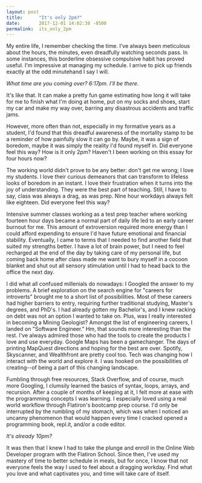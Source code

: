 ```yaml
---
layout: post
title:      "It's only 2pm?"
date:       2017-12-01 14:02:38 -0500
permalink:  its_only_2pm
---
```



My entire life, I remember checking the time. I've always been meticulous about the hours, the minutes, even dreadfully watching seconds pass. In some instances, this borderline obsessive compulsive habit has proved useful. I'm impressive at managing my schedule. I arrive to pick up friends exactly at the odd minutehand I say I will.

*What time are you coming over?*
*6:17pm. I'll be there.*

It's like that. It can make a pretty fun game estimating how long it will take for me to finish what I'm doing at home, put on my socks and shoes, start my car and make my way over, barring any disastrous accidents and traffic jams.

However, more often than not, especially in my formative years as a student, I'd found that this dreadful awareness of the mortality stamp to be a reminder of how painfully slow it can go by. Maybe, it was a sign of boredom, maybe it was simply the reality I'd found myself in. Did everyone feel this way? How is it only 2pm? Haven't I been working on this essay for four hours now?

The working world didn't prove to be any better: don't get me wrong; I love my students. I love their curious demeanors that can transform to lifeless looks of boredom in an instant. I love their frustration when it turns into the joy of understanding. They were the best part of teaching. Still, I have to say, class was always a drag, as was prep. Nine hour workdays always felt like eighteen. Did everyone feel this way?

Intensive summer classes working as a test prep teacher where working fourteen hour days became a normal part of daily life led to an early career burnout for me. This amount of extroversion required more energy than I could afford expending to ensure I'd have future emotional and financial stability. Eventually, I came to terms that I needed to find another field that suited my strengths better. I have a lot of brain power, but I need to feel recharged at the end of the day by taking care of my personal life, but coming back home after class made me want to bury myself in a cocoon blanket and shut out all sensory stimulation until I had to head back to the office the next day.

I did what all confused millenials do nowadays: I Googled the answer to my problems. A brief exploration on the search engine for "careers for introverts" brought me to a short list of possibilities. Most of these careers had higher barriers to entry, requiring further traditional studying, Master's degrees, and PhD's. I had already gotten my Bachelor's, and I knew racking on debt was not an option I wanted to take on. Plus, was I really interested in becoming a Mining Geologist? Amongst the list of engineering careers, I landed on "Software Engineer." Hm, that sounds more interesting than the rest. I've always admired those who had the tools to create the products I love and use everyday. Google Maps has been a gamechanger. The days of printing MapQuest directions and hoping for the best are over. Spotify, Skyscanner, and Wealthfront are pretty cool too. Tech was changing how I interact with the world and explore it. I was hooked on the possibilities of creating--of being a part of this changing landscape.

Fumbling through free resources, Stack Overflow, and of course, much more Googling, I clumsily learned the basics of syntax, loops, arrays, and recursion. After a couple of months of keeping at it, I felt more at ease with the programming concepts I was learning. I especially loved using a real world workflow through Flatiron's bootcamp prep course. I'd only be interrupted by the rumbling of my stomach, which was when I noticed an uncanny phenomenon that would happen every time I cracked opened a programming book, repl.it, and/or a code editor.

*It's already 10pm?*

It was then that I knew I had to take the plunge and enroll in the Online Web Developer program with the Flatiron School. Since then, I've used my mastery of time to better schedule in meals, but for once, I know that not everyone feels the way I used to feel about a dragging workday. Find what you love and what captivates you, and time will take care of itself.


